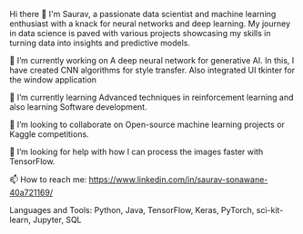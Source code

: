 Hi there 👋
I'm Saurav, a passionate data scientist and machine learning enthusiast with a knack for neural networks and deep learning. My journey in data science is paved with various projects showcasing my skills in turning data into insights and predictive models.

🔭 I’m currently working on A deep neural network for generative AI. In this, I have created CNN algorithms for style transfer. Also integrated UI tkinter for the window application

🌱 I’m currently learning Advanced techniques in reinforcement learning and also learning Software development.

👯 I’m looking to collaborate on Open-source machine learning projects or Kaggle competitions.

🤔 I’m looking for help with how I can process the images faster with TensorFlow.

📫 How to reach me: https://www.linkedin.com/in/saurav-sonawane-40a721169/

Languages and Tools:
Python, Java, TensorFlow, Keras, PyTorch, sci-kit-learn, Jupyter, SQL

<!---
sauravvs22/sauravvs22 is a ✨ special ✨ repository because its `README.md` (this file) appears on your GitHub profile.
You can click the Preview link to take a look at your changes.
--->
